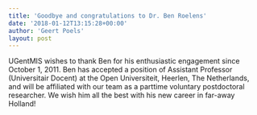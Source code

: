 ```yaml
---
title: 'Goodbye and congratulations to Dr. Ben Roelens'
date: '2018-01-12T13:15:28+00:00'
author: 'Geert Poels'
layout: post
---
```


UGentMIS wishes to thank Ben for his enthusiastic engagement since October 1, 2011. Ben has accepted a position of Assistant Professor (Universitair Docent) at the Open Universiteit, Heerlen, The Netherlands, and will be affiliated with our team as a parttime voluntary postdoctoral researcher. We wish him all the best with his new career in far-away Holland!